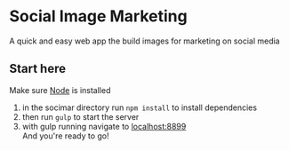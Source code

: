# Social Image Marketing #

A quick and easy web app the build images for marketing on social media

## Start here ##
Make sure [Node](http://nodejs.org/) is installed <br>
1. in the socimar directory run `npm install` to install dependencies <br>
2. then run `gulp` to start the server <br>
3. with gulp running navigate to [localhost:8899](http://localhost:8899) <br>
And you're ready to go!


